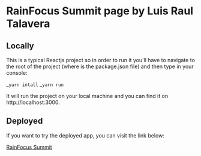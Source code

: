 # RainFocus Summit page by Luis Raul Talavera

## Locally

This is a typical Reactjs project so in order to run it you'll have to navigate to the root of the project (where is the package.json file) and then type in your console:

_`yarn intall`
_`yarn run`

It will run the project on your local machine and you can find it on http://localhost:3000.

## Deployed

If you want to try the deployed app, you can visit the link below:

<a href="https://main--amazing-beijinho-c95788.netlify.app/" target="blank">RainFocus Summit</a>
